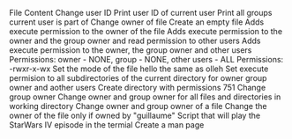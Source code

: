 File Content
Change user ID
Print user ID of current user
Print all groups current user is part of
Change owner of file
Create an empty file
Adds execute permission to the owner of the file
Adds execute permission to the owner and the group owner and read permission to other users
Adds execute permission to the owner, the group owner and other users
Permissions: owner - NONE, group - NONE, other users - ALL
Permissions: -rwxr-x-wx
Set the mode of the file hello the same as olleh
Set execute permision to all subdirectories of the current directory for owner group owner and aother users
Create directory with permissions 751
Change group owner
Change owner and group owner for all files and directories in working directory
Change owner and group owner of a file
Change the owner of the file only if owned by "guillaume"
Script that will play the StarWars IV episode in the termial
Create a man page
